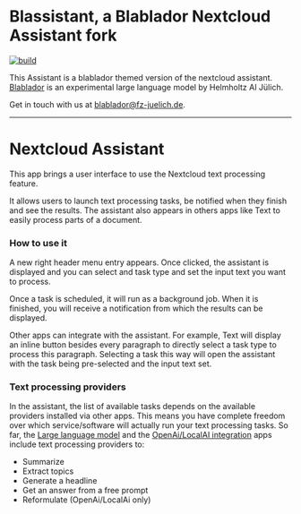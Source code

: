 # Blassistant, a Blablador Nextcloud Assistant fork
[![build](https://github.com/mwinkens/assistant/actions/workflows/build-fork.yml/badge.svg?branch=main)](https://github.com/mwinkens/assistant/actions/workflows/build-fork.yml)

This Assistant is a blablador themed version of the nextcloud assistant.
[Blablador](https://helmholtz-blablador.fz-juelich.de/) is an experimental large language model by Helmholtz AI Jülich.

Get in touch with us at [blablador@fz-juelich.de](mailto:blablador@fz-juelich.de.).

---

# Nextcloud Assistant

This app brings a user interface to use the Nextcloud text processing feature.

It allows users to launch text processing tasks, be notified when they finish and see the results.
The assistant also appears in others apps like Text to easily process parts of a document.

### How to use it

A new right header  menu entry appears. Once clicked, the assistant is displayed and you can select and task type and
set the input text you want to process.

Once a task is scheduled, it will run as a background job. When it is finished, you will receive a notification
from which the results can be displayed.

Other apps can integrate with the assistant. For example, Text will display an inline button besides every paragraph
to directly select a task type to process this paragraph. Selecting a task this way will open the assistant with the task
being pre-selected and the input text set.

### Text processing providers

In the assistant, the list of available tasks depends on the available providers installed via other apps.
This means you have complete freedom over which service/software will actually run your text processing tasks.
So far, the [Large language model](https://github.com/nextcloud/llm#readme)
and the [OpenAi/LocalAI integration](https://apps.nextcloud.com/apps/integration_openai) apps
include text processing providers to:
* Summarize
* Extract topics
* Generate a headline
* Get an answer from a free prompt
* Reformulate (OpenAi/LocalAi only)
